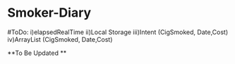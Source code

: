 # Smoker-Diary

#ToDo: 
i)elapsedRealTime
ii)Local Storage
iii)Intent (CigSmoked, Date,Cost)
iv)ArrayList (CigSmoked, Date,Cost)

**To Be Updated **
